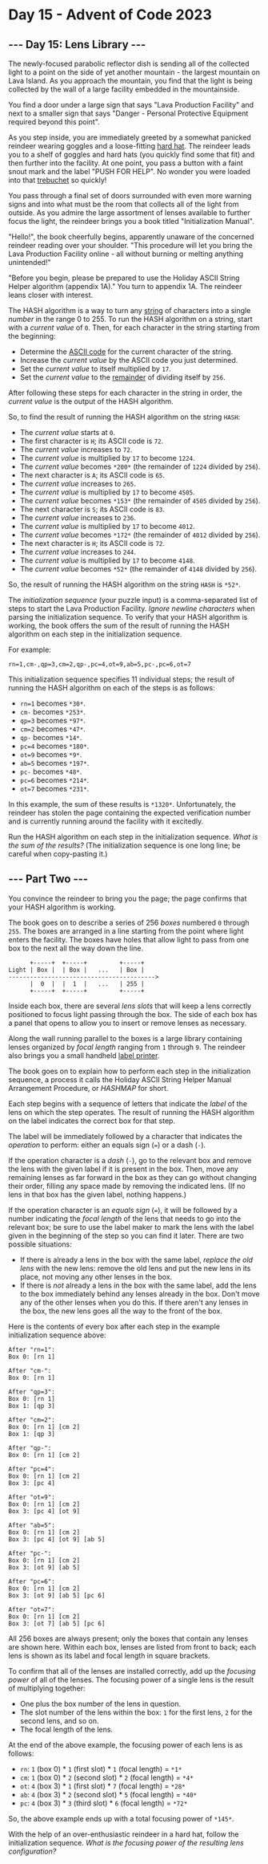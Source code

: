 # Day 15 - Advent of Code 2023

## --- Day 15: Lens Library ---

The newly-focused parabolic reflector dish is sending all of the collected light
to a point on the side of yet another mountain - the largest mountain on Lava
Island. As you approach the mountain, you find that the light is being collected
by the wall of a large facility embedded in the mountainside.

You find a door under a large sign that says "Lava Production Facility" and next
to a smaller sign that says "Danger - Personal Protective Equipment required
beyond this point".

As you step inside, you are immediately greeted by a somewhat panicked reindeer
wearing goggles and a loose-fitting [hard
hat](https://en.wikipedia.org/wiki/Hard_hat). The reindeer leads you to a shelf
of goggles and hard hats (you quickly find some that fit) and then further into
the facility. At one point, you pass a button with a faint snout mark and the
label "PUSH FOR HELP". No wonder you were loaded into that [trebuchet](1) so
quickly!

You pass through a final set of doors surrounded with even more warning signs
and into what must be the room that collects all of the light from outside. As
you admire the large assortment of lenses available to further focus the light,
the reindeer brings you a book titled "Initialization Manual".

"Hello!", the book cheerfully begins, apparently unaware of the concerned
reindeer reading over your shoulder. "This procedure will let you bring the Lava
Production Facility online - all without burning or melting anything
unintended!"

"Before you begin, please be prepared to use the Holiday ASCII String Helper
algorithm (appendix 1A)." You turn to appendix 1A. The reindeer leans closer
with interest.

The HASH algorithm is a way to turn any
[string](https://en.wikipedia.org/wiki/String_(computer_science)) of characters
into a single *number* in the range 0 to 255. To run the HASH algorithm on a
string, start with a *current value* of `0`. Then, for each character in the
string starting from the beginning:

- Determine the [ASCII
  code](https://en.wikipedia.org/wiki/ASCII#Printable_characters) for the
  current character of the string.
- Increase the *current value* by the ASCII code you just determined.
- Set the *current value* to itself multiplied by `17`.
- Set the *current value* to the
  [remainder](https://en.wikipedia.org/wiki/Modulo) of dividing itself by
  `256`.

After following these steps for each character in the string in order, the
*current value* is the output of the HASH algorithm.

So, to find the result of running the HASH algorithm on the string `HASH`:

- The *current value* starts at `0`.
- The first character is `H`; its ASCII code is `72`.
- The *current value* increases to `72`.
- The *current value* is multiplied by `17` to become `1224`.
- The *current value* becomes `*200*` (the remainder of `1224` divided by
  `256`).
- The next character is `A`; its ASCII code is `65`.
- The *current value* increases to `265`.
- The *current value* is multiplied by `17` to become `4505`.
- The *current value* becomes `*153*` (the remainder of `4505` divided by
  `256`).
- The next character is `S`; its ASCII code is `83`.
- The *current value* increases to `236`.
- The *current value* is multiplied by `17` to become `4012`.
- The *current value* becomes `*172*` (the remainder of `4012` divided by
  `256`).
- The next character is `H`; its ASCII code is `72`.
- The *current value* increases to `244`.
- The *current value* is multiplied by `17` to become `4148`.
- The *current value* becomes `*52*` (the remainder of `4148` divided by `256`).

So, the result of running the HASH algorithm on the string `HASH` is `*52*`.

The *initialization sequence* (your puzzle input) is a comma-separated list of
steps to start the Lava Production Facility. *Ignore newline characters* when
parsing the initialization sequence. To verify that your HASH algorithm is
working, the book offers the sum of the result of running the HASH algorithm on
each step in the initialization sequence.

For example:

`rn=1,cm-,qp=3,cm=2,qp-,pc=4,ot=9,ab=5,pc-,pc=6,ot=7`

This initialization sequence specifies 11 individual steps; the result of
running the HASH algorithm on each of the steps is as follows:

- `rn=1` becomes `*30*`.
- `cm-` becomes `*253*`.
- `qp=3` becomes `*97*`.
- `cm=2` becomes `*47*`.
- `qp-` becomes `*14*`.
- `pc=4` becomes `*180*`.
- `ot=9` becomes `*9*`.
- `ab=5` becomes `*197*`.
- `pc-` becomes `*48*`.
- `pc=6` becomes `*214*`.
- `ot=7` becomes `*231*`.

In this example, the sum of these results is `*1320*`. Unfortunately, the
reindeer has stolen the page containing the expected verification number and is
currently running around the facility with it excitedly.

Run the HASH algorithm on each step in the initialization sequence. *What is the
sum of the results?* (The initialization sequence is one long line; be careful
when copy-pasting it.)

## --- Part Two ---

You convince the reindeer to bring you the page; the page confirms that your
HASH algorithm is working.

The book goes on to describe a series of 256 *boxes* numbered `0` through `255`.
The boxes are arranged in a line starting from the point where light enters the
facility. The boxes have holes that allow light to pass from one box to the next
all the way down the line.

```
      +-----+  +-----+         +-----+
Light | Box |  | Box |   ...   | Box |
----------------------------------------->
      |  0  |  |  1  |   ...   | 255 |
      +-----+  +-----+         +-----+
```

Inside each box, there are several *lens slots* that will keep a lens correctly
positioned to focus light passing through the box. The side of each box has a
panel that opens to allow you to insert or remove lenses as necessary.

Along the wall running parallel to the boxes is a large library containing
lenses organized by *focal length* ranging from `1` through `9`. The reindeer
also brings you a small handheld [label
printer](https://en.wikipedia.org/wiki/Label_printer).

The book goes on to explain how to perform each step in the initialization
sequence, a process it calls the Holiday ASCII String Helper Manual Arrangement
Procedure, or *HASHMAP* for short.

Each step begins with a sequence of letters that indicate the *label* of the
lens on which the step operates. The result of running the HASH algorithm on the
label indicates the correct box for that step.

The label will be immediately followed by a character that indicates the
*operation* to perform: either an equals sign (`=`) or a dash (`-`).

If the operation character is a *dash* (`-`), go to the relevant box and remove
the lens with the given label if it is present in the box. Then, move any
remaining lenses as far forward in the box as they can go without changing their
order, filling any space made by removing the indicated lens. (If no lens in
that box has the given label, nothing happens.)

If the operation character is an *equals sign* (`=`), it will be followed by a
number indicating the *focal length* of the lens that needs to go into the
relevant box; be sure to use the label maker to mark the lens with the label
given in the beginning of the step so you can find it later. There are two
possible situations:

- If there is already a lens in the box with the same label, *replace the old
  lens* with the new lens: remove the old lens and put the new lens in its
  place, not moving any other lenses in the box.
- If there is *not* already a lens in the box with the same label, add the lens
  to the box immediately behind any lenses already in the box. Don't move any
  of the other lenses when you do this. If there aren't any lenses in the box,
  the new lens goes all the way to the front of the box.

Here is the contents of every box after each step in the example initialization
sequence above:

```
After "rn=1":
Box 0: [rn 1]

After "cm-":
Box 0: [rn 1]

After "qp=3":
Box 0: [rn 1]
Box 1: [qp 3]

After "cm=2":
Box 0: [rn 1] [cm 2]
Box 1: [qp 3]

After "qp-":
Box 0: [rn 1] [cm 2]

After "pc=4":
Box 0: [rn 1] [cm 2]
Box 3: [pc 4]

After "ot=9":
Box 0: [rn 1] [cm 2]
Box 3: [pc 4] [ot 9]

After "ab=5":
Box 0: [rn 1] [cm 2]
Box 3: [pc 4] [ot 9] [ab 5]

After "pc-":
Box 0: [rn 1] [cm 2]
Box 3: [ot 9] [ab 5]

After "pc=6":
Box 0: [rn 1] [cm 2]
Box 3: [ot 9] [ab 5] [pc 6]

After "ot=7":
Box 0: [rn 1] [cm 2]
Box 3: [ot 7] [ab 5] [pc 6]
```

All 256 boxes are always present; only the boxes that contain any lenses are
shown here. Within each box, lenses are listed from front to back; each lens is
shown as its label and focal length in square brackets.

To confirm that all of the lenses are installed correctly, add up the *focusing
power* of all of the lenses. The focusing power of a single lens is the result
of multiplying together:

- One plus the box number of the lens in question.
- The slot number of the lens within the box: `1` for the first lens, `2` for
  the second lens, and so on.
- The focal length of the lens.

At the end of the above example, the focusing power of each lens is as follows:

- `rn`: `1` (box 0) * `1` (first slot) * `1` (focal length) = `*1*`
- `cm`: `1` (box 0) * `2` (second slot) * `2` (focal length) = `*4*`
- `ot`: `4` (box 3) * `1` (first slot) * `7` (focal length) = `*28*`
- `ab`: `4` (box 3) * `2` (second slot) * `5` (focal length) = `*40*`
- `pc`: `4` (box 3) * `3` (third slot) * `6` (focal length) = `*72*`

So, the above example ends up with a total focusing power of `*145*`.

With the help of an over-enthusiastic reindeer in a hard hat, follow the
initialization sequence. *What is the focusing power of the resulting lens
configuration?*

